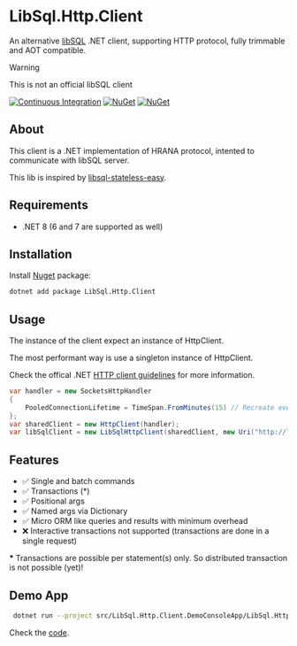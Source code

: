 # LibSql.Http.Client

An alternative [libSQL](https://github.com/tursodatabase/libsql) .NET client, supporting HTTP protocol, fully trimmable and AOT compatible.

> [!WARNING]
> This is not an official libSQL client

[![Continuous Integration](https://github.com/hermogenes/libsql-http-client-dotnet/actions/workflows/ci.yml/badge.svg?branch=main&event=push)](https://github.com/hermogenes/libsql-http-client-dotnet/actions/workflows/ci.yml) [![NuGet](https://img.shields.io/nuget/dt/LibSql.Http.Client.svg)](https://www.nuget.org/stats/packages/LibSql.Http.Client?groupby=Version) [![NuGet](https://img.shields.io/nuget/vpre/LibSql.Http.Client.svg)](https://www.nuget.org/packages/LibSql.Http.Client/)

## About

This client is a .NET implementation of HRANA protocol, intented to communicate with libSQL server.

This lib is inspired by [libsql-stateless-easy](https://github.com/DaBigBlob/libsql-stateless-easy).

## Requirements

- .NET 8 (6 and 7 are supported as well)

## Installation

Install [Nuget](https://www.nuget.org/packages/LibSql.Http.Client/) package:

```sh
dotnet add package LibSql.Http.Client
```

## Usage

The instance of the client expect an instance of HttpClient.

The most performant way is use a singleton instance of HttpClient.

Check the offical .NET [HTTP client guidelines](https://learn.microsoft.com/en-us/dotnet/fundamentals/networking/http/httpclient-guidelines) for more information.

```csharp
var handler = new SocketsHttpHandler
{
    PooledConnectionLifetime = TimeSpan.FromMinutes(15) // Recreate every 15 minutes
};
var sharedClient = new HttpClient(handler);
var libSqlClient = new LibSqlHttpClient(sharedClient, new Uri("http://localhost:8080"));
```

## Features

- ✅ Single and batch commands
- ✅ Transactions (\*)
- ✅ Positional args
- ✅ Named args via Dictionary
- ✅ Micro ORM like queries and results with minimum overhead
- ❌ Interactive transactions not supported (transactions are done in a single request)

**\*** Transactions are possible per statement(s) only. So distributed transaction is not possible (yet)!

## Demo App

```sh
 dotnet run --project src/LibSql.Http.Client.DemoConsoleApp/LibSql.Http.Client.DemoConsoleApp.csproj
```

Check the [code](./src/LibSql.Http.Client.DemoConsoleApp/Program.cs).
